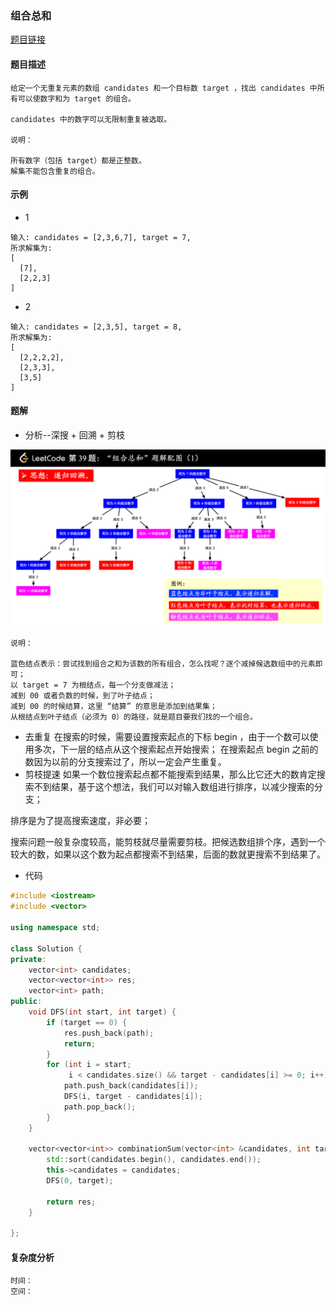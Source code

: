 ### 组合总和

<a href="https://leetcode-cn.com/problems/combination-sum/">题目链接</a>

#### 题目描述

```
给定一个无重复元素的数组 candidates 和一个目标数 target ，找出 candidates 中所有可以使数字和为 target 的组合。

candidates 中的数字可以无限制重复被选取。

说明：

所有数字（包括 target）都是正整数。
解集不能包含重复的组合。
```

#### 示例

+ 1

```
输入: candidates = [2,3,6,7], target = 7,
所求解集为:
[
  [7],
  [2,2,3]
]
```

+ 2

```
输入: candidates = [2,3,5], target = 8,
所求解集为:
[
  [2,2,2,2],
  [2,3,3],
  [3,5]
]
```

#### 题解

+ 分析--深搜 + 回溯 + 剪枝

![022_1](img/022_1.png)

```
说明：

蓝色结点表示：尝试找到组合之和为该数的所有组合，怎么找呢？逐个减掉候选数组中的元素即可；
以 target = 7 为根结点，每一个分支做减法；
减到 00 或者负数的时候，到了叶子结点；
减到 00 的时候结算，这里 “结算” 的意思是添加到结果集；
从根结点到叶子结点（必须为 0）的路径，就是题目要我们找的一个组合。

```

+ 去重复
  在搜索的时候，需要设置搜索起点的下标 begin ，由于一个数可以使用多次，下一层的结点从这个搜索起点开始搜索；
  在搜索起点 begin 之前的数因为以前的分支搜索过了，所以一定会产生重复。
+ 剪枝提速
  如果一个数位搜索起点都不能搜索到结果，那么比它还大的数肯定搜索不到结果，基于这个想法，我们可以对输入数组进行排序，以减少搜索的分支；

排序是为了提高搜索速度，非必要；

搜索问题一般复杂度较高，能剪枝就尽量需要剪枝。把候选数组排个序，遇到一个较大的数，如果以这个数为起点都搜索不到结果，后面的数就更搜索不到结果了。

+ 代码

```c++
#include <iostream>
#include <vector>

using namespace std;

class Solution {
private:
    vector<int> candidates;
    vector<vector<int>> res;
    vector<int> path;
public:
    void DFS(int start, int target) {
        if (target == 0) {
            res.push_back(path);
            return;
        }
        for (int i = start;
             i < candidates.size() && target - candidates[i] >= 0; i++) {
            path.push_back(candidates[i]);
            DFS(i, target - candidates[i]);
            path.pop_back();
        }
    }

    vector<vector<int>> combinationSum(vector<int> &candidates, int target) {
        std::sort(candidates.begin(), candidates.end());
        this->candidates = candidates;
        DFS(0, target);

        return res;
    }

};
```

#### 复杂度分析

```
时间：
空间：
```

